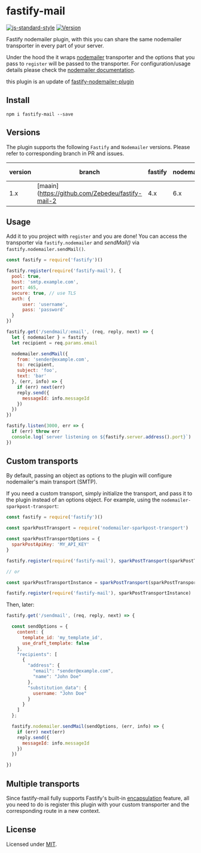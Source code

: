 # fastify-mail

[![js-standard-style](https://img.shields.io/badge/code%20style-standard-brightgreen.svg?style=flat)](http://standardjs.com/)
[![Version](https://img.shields.io/npm/v/fastify-mail.svg)](https://www.npmjs.com/package/fastify-mail)


Fastify nodemailer plugin, with this you can share the same nodemailer transporter in every part of your server.

Under the hood the it wraps [nodemailer](https://github.com/nodemailer/nodemailer) transporter and the options that you pass to `register` will be passed to the transporter. For configuration/usage details please check the [nodemailer documentation](https://nodemailer.com/usage/).

this plugin is an update of [fastify-nodemailer-plugin](https://www.npmjs.com/package/fastify-nodemailer-plugin)

## Install
```
npm i fastify-mail --save
```

## Versions

The plugin supports the following `Fastify` and `Nodemailer` versions. Please refer to corresponding branch in PR and issues.

version | branch | fastify | nodemailer | End of support
--------|--------|---------|------------|---------------  
1.x | [maain](https://github.com/Zebedeu/fastify-mail-2 | 4.x | 6.x |   

## Usage
Add it to you project with `register` and you are done!
You can access the transporter via `fastify.nodemailer` and *sendMail()* via `fastify.nodemailer.sendMail()`.
```js
const fastify = require('fastify')()

fastify.register(require('fastify-mail'), {
  pool: true,
  host: 'smtp.example.com',
  port: 465,
  secure: true, // use TLS
  auth: {
      user: 'username',
      pass: 'password'
  }
})

fastify.get('/sendmail/:email', (req, reply, next) => {
  let { nodemailer } = fastify
  let recipient = req.params.email

  nodemailer.sendMail({
    from: 'sender@example.com',
    to: recipient,
    subject: 'foo',
    text: 'bar'
  }, (err, info) => {
    if (err) next(err)
    reply.send({
      messageId: info.messageId
    })
  })
})

fastify.listen(3000, err => {
  if (err) throw err
  console.log(`server listening on ${fastify.server.address().port}`)
})
```
## Custom transports

By default, passing an object as options to the plugin will configure nodemailer's main transport (SMTP).

If you need a custom transport, simply initialize the transport, and pass it to the plugin instead of an options object. For example, using the `nodemailer-sparkpost-transport`:

```js
const fastify = require('fastify')()

const sparkPostTransport = require('nodemailer-sparkpost-transport')

const sparkPostTransportOptions = {
  sparkPostApiKey: 'MY_API_KEY'
}

fastify.register(require('fastify-mail'), sparkPostTransport(sparkPostTransportOptions))

// or

const sparkPostTransportInstance = sparkPostTransport(sparkPostTransportOptions)

fastify.register(require('fastify-mail'), sparkPostTransportInstance)
```

Then, later:

```js
fastify.get('/sendmail', (req, reply, next) => {

  const sendOptions = {
    content: {
      template_id: 'my_template_id',
      use_draft_template: false
    },
    "recipients": [
      {
        "address": {
          "email": "sender@example.com",
          "name": "John Doe"
        },
        "substitution_data": {
          username: "John Doe"
        }
      }
    ]
  };

  fastify.nodemailer.sendMail(sendOptions, (err, info) => {
    if (err) next(err)
    reply.send({
      messageId: info.messageId
    })
  })

})
```

## Multiple transports

Since fastify-mail fully supports Fastify's built-in [encapsulation](https://www.fastify.io/docs/latest/Plugins-Guide/#register) feature, all you need to do is register this plugin with your custom transporter and the corresponding route in a new context.

## License

Licensed under [MIT](./LICENSE).


